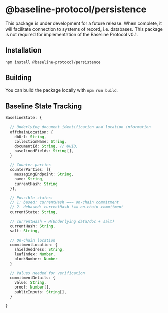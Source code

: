 # @baseline-protocol/persistence

This package is under development for a future release. When complete, it will facilitate connection to systems of record, i.e. databases. This package is not required for implementation of the Baseline Protocol v0.1.

## Installation

`npm install @baseline-protocol/persistence`

## Building

You can build the package locally with `npm run build`.

## Baseline State Tracking

```typescript
BaselineState: {
  
  // Underlying document identification and location information
  offchainLocation: {
    dbUrl: String,
    collectionName: String,
    documentId: String, // UUID,
    baselinedFields: String[],
  }

  // Counter-parties
  counterParties: [{
    messagingEndpoint: String,
    name: String,
    currentHash: String
  }],

  // Possible states:
  // 1: based: currentHash === on-chain commitment
  // 2. debased: currentHash !== on-chain commitment
  currentState: String,
  
  // currentHash = H(Underlying data/doc + salt)
  currentHash: String,
  salt: String, 

  // On-chain location
  commitmentLocation: {
    shieldAddress: String,
    leafIndex: Number,
    blockNumber: Number
  }

  // Values needed for verification
  commitmentDetails: {
    value: String,
    proof: Number[],
    publicInputs: String[],
  }

}
```

